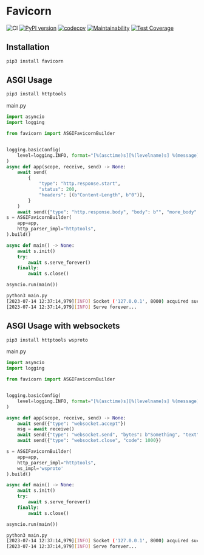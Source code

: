 # Favicorn
![CI](https://github.com/Voldemat/favicorn/actions/workflows/python-package.yml/badge.svg)
[![PyPI version](https://badge.fury.io/py/favicorn.svg)](https://badge.fury.io/py/favicorn)
[![codecov](https://codecov.io/github/Voldemat/favicorn/branch/main/graph/badge.svg?token=7X60C005I2)](https://codecov.io/github/Voldemat/favicorn)
[![Maintainability](https://api.codeclimate.com/v1/badges/56b798d26921ebc22f08/maintainability)](https://codeclimate.com/github/Voldemat/favicorn/maintainability)
[![Test Coverage](https://api.codeclimate.com/v1/badges/56b798d26921ebc22f08/test_coverage)](https://codeclimate.com/github/Voldemat/favicorn/test_coverage)


## Installation
```bash
pip3 install favicorn 
```

## ASGI Usage


```bash
pip3 install httptools
```
main.py
```python
import asyncio
import logging

from favicorn import ASGIFavicornBuilder


logging.basicConfig(
    level=logging.INFO, format="[%(asctime)s][%(levelname)s] %(message)s"
)
async def app(scope, receive, send) -> None:
    await send(
        {
            "type": "http.response.start",
            "status": 200,
            "headers": [(b"Content-Length", b"0")],
        }
    )
    await send({"type": "http.response.body", "body": b"", "more_body": False})
s = ASGIFavicornBuilder(
    app=app,
    http_parser_impl="httptools",
).build()

async def main() -> None:
    await s.init()
    try:
        await s.serve_forever()
    finally:
        await s.close()

asyncio.run(main())
```

```bash
python3 main.py
[2023-07-14 12:37:14,979][INFO] Socket ('127.0.0.1', 8000) acquired successfully using <class 'favicorn.socket_providers.inet.InetSocketProvider'>
[2023-07-14 12:37:14,979][INFO] Serve forever...
```

## ASGI Usage with websockets
```bash
pip3 install httptools wsproto
```
main.py
```python
import asyncio
import logging

from favicorn import ASGIFavicornBuilder


logging.basicConfig(
    level=logging.INFO, format="[%(asctime)s][%(levelname)s] %(message)s"
)

async def app(scope, receive, send) -> None:
    await send({"type": "websocket.accept"})
    msg = await receive()
    await send({"type": "websocket.send", "bytes": b"Something", "text": None})
    await send({"type": "websocket.close", "code": 1000})

s = ASGIFavicornBuilder(
    app=app,
    http_parser_impl="httptools",
    ws_impl='wsproto'
).build()

async def main() -> None:
    await s.init()
    try:
        await s.serve_forever()
    finally:
        await s.close()

asyncio.run(main())
```

```bash
python3 main.py
[2023-07-14 12:37:14,979][INFO] Socket ('127.0.0.1', 8000) acquired successfully using <class 'favicorn.socket_providers.inet.InetSocketProvider'>
[2023-07-14 12:37:14,979][INFO] Serve forever...
```


